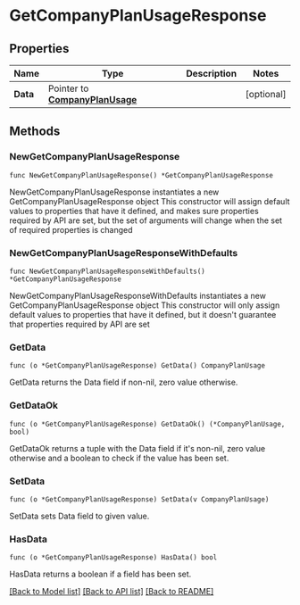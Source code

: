# GetCompanyPlanUsageResponse

## Properties

Name | Type | Description | Notes
------------ | ------------- | ------------- | -------------
**Data** | Pointer to [**CompanyPlanUsage**](CompanyPlanUsage.md) |  | [optional] 

## Methods

### NewGetCompanyPlanUsageResponse

`func NewGetCompanyPlanUsageResponse() *GetCompanyPlanUsageResponse`

NewGetCompanyPlanUsageResponse instantiates a new GetCompanyPlanUsageResponse object
This constructor will assign default values to properties that have it defined,
and makes sure properties required by API are set, but the set of arguments
will change when the set of required properties is changed

### NewGetCompanyPlanUsageResponseWithDefaults

`func NewGetCompanyPlanUsageResponseWithDefaults() *GetCompanyPlanUsageResponse`

NewGetCompanyPlanUsageResponseWithDefaults instantiates a new GetCompanyPlanUsageResponse object
This constructor will only assign default values to properties that have it defined,
but it doesn't guarantee that properties required by API are set

### GetData

`func (o *GetCompanyPlanUsageResponse) GetData() CompanyPlanUsage`

GetData returns the Data field if non-nil, zero value otherwise.

### GetDataOk

`func (o *GetCompanyPlanUsageResponse) GetDataOk() (*CompanyPlanUsage, bool)`

GetDataOk returns a tuple with the Data field if it's non-nil, zero value otherwise
and a boolean to check if the value has been set.

### SetData

`func (o *GetCompanyPlanUsageResponse) SetData(v CompanyPlanUsage)`

SetData sets Data field to given value.

### HasData

`func (o *GetCompanyPlanUsageResponse) HasData() bool`

HasData returns a boolean if a field has been set.


[[Back to Model list]](../README.md#documentation-for-models) [[Back to API list]](../README.md#documentation-for-api-endpoints) [[Back to README]](../README.md)


